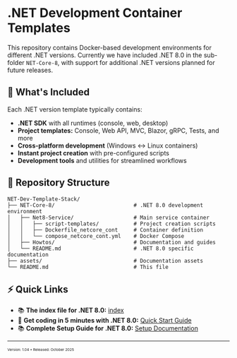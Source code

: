
# .NET Development Container Templates

This repository contains Docker-based development environments for different .NET versions. Currently we have included .NET 8.0 in the sub-folder `NET-Core-8`, with support for additional .NET versions planned for future releases.

## 🎯 What's Included

Each .NET version template typically contains:

- **.NET SDK** with all runtimes (console, web, desktop)
- **Project templates:** Console, Web API, MVC, Blazor, gRPC, Tests, and more
- **Cross-platform development** (Windows ↔ Linux containers)
- **Instant project creation** with pre-configured scripts
- **Development tools** and utilities for streamlined workflows

## 📁 Repository Structure

```text
NET-Dev-Template-Stack/
├── NET-Core-8/                         # .NET 8.0 development environment
│   ├── Net8-Service/                   # Main service container
│   │   ├── script-templates/           # Project creation scripts
│   │   ├── Dockerfile_netcore_cont     # Container definition
│   │   └── compose_netcore_cont.yml    # Docker Compose
│   ├── Howtos/                         # Documentation and guides
│   └── README.md                       # .NET 8.0 specific documentation
├── assets/                             # Documentation assets
└── README.md                           # This file
```

## ⚡ Quick Links

- 📚 **The index file for .NET 8.0:** [index](https://nicojane.github.io/NET-Dev-Template-Stack/NET-Core-8/)
- 🚀 **Get coding in 5 minutes with .NET 8.0:** [Quick Start Guide](https://nicojane.github.io/NET-Dev-Template-Stack/NET-Core-8/Howtos/setup#appendix-i-quick-start-guide)
- 📚 **Complete Setup Guide for .NET 8.0:** [Setup Documentation](https://nicojane.github.io/NET-Dev-Template-Stack/NET-Core-8/Howtos/setup)

---

<small><small><small>
Version: 1.04 • Released: October 2025
</small></small></small>

